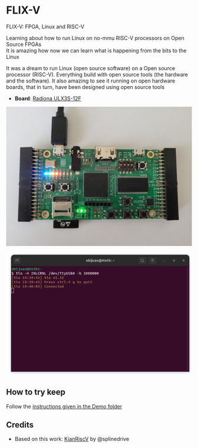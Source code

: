 # FLIX-V
FLIX-V: FPGA, Linux and RISC-V

Learning about how to run Linux on no-mmu RISC-V processors on Open Source FPGAs  
It is amazing how now we can learn what is happening from the bits to the Linux

It was a dream to run Linux (open source software) on a Open source processor (RISC-V). Everything build with open source tools (the hardware and the software). It also amazing to see it running on open hardware boards, that in turn, have been designed using open source tools

* **Board**: [Radiona ULX3S-12F](https://radiona.org/ulx3s/)

![Radiona ULX3S-12F](Demo/Images/Radiona-ULX3S-12F-2.jpg)

![Linux animation](Images/Linux-anim-1.gif)

## How to try keep

Follow the [instructions given in the Demo folder](Demo/README.md)

## Credits
* Based on this work: [KianRiscV](https://github.com/splinedrive/kianRiscV) by @splinedrive

